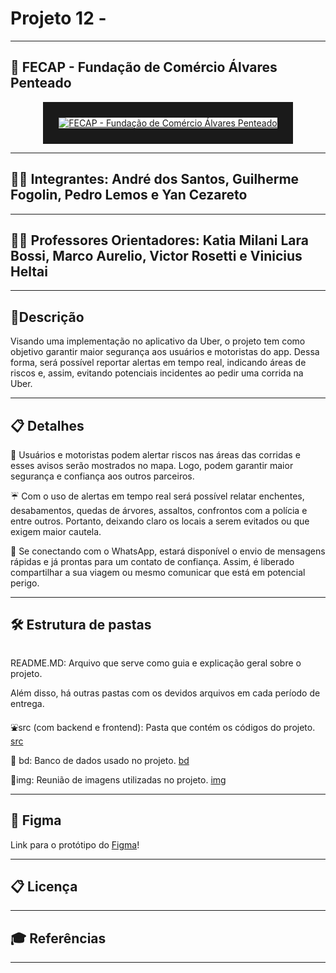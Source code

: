 # Projeto 12 -
---
## 🏫 FECAP - Fundação de Comércio Álvares Penteado

<p align="center">
<a href= "https://www.fecap.br/"><img src="https://encrypted-tbn0.gstatic.com/images?q=tbn:ANd9GcRhZPrRa89Kma0ZZogxm0pi-tCn_TLKeHGVxywp-LXAFGR3B1DPouAJYHgKZGV0XTEf4AE&usqp=CAU" alt="FECAP - Fundação de Comércio Álvares Penteado" border="25.0px"></a>
</p>

---

## 👨‍💻 Integrantes: André dos Santos, Guilherme Fogolin, Pedro Lemos e Yan Cezareto

---

## 👨‍🏫 Professores Orientadores: Katia Milani Lara Bossi, Marco Aurelio, Victor Rosetti e Vinicius Heltai

---

## 📄Descrição

Visando uma implementação no aplicativo da Uber, o projeto tem como objetivo garantir maior segurança aos usuários e motoristas do app. Dessa forma, será possível reportar alertas em tempo real, indicando áreas de riscos e, assim, evitando potenciais incidentes ao pedir uma corrida na Uber.

---

## 📋 Detalhes

🚗 Usuários e motoristas podem alertar riscos nas áreas das corridas e esses avisos serão mostrados no mapa. Logo, podem garantir maior segurança e confiança aos outros parceiros. 

☔ Com o uso de alertas em tempo real será possível relatar enchentes, desabamentos, quedas de árvores, assaltos, confrontos com a polícia e entre outros. Portanto, deixando claro os locais a serem evitados ou que exigem maior cautela.

📨 Se conectando com o WhatsApp, estará disponível o envio de mensagens rápidas e já prontas para um contato de confiança. Assim, é liberado compartilhar a sua viagem ou mesmo comunicar que está em potencial perigo.

---

## 🛠 Estrutura de pastas

```

```

README.MD: Arquivo que serve como guia e explicação geral sobre o projeto.

Além disso, há outras pastas com os devidos arquivos em cada período de entrega.

⛲src (com backend e frontend): Pasta que contém os códigos do projeto.
[src](./src)

🎲 bd: Banco de dados usado no projeto.
[bd](./bd)

📸img: Reunião de imagens utilizadas no projeto.
[img](./img)

---

## 🎨 Figma
Link para o protótipo do [Figma](https://www.figma.com/)!

---

## 📋 Licença

---

## 🎓 Referências

---
```

```
